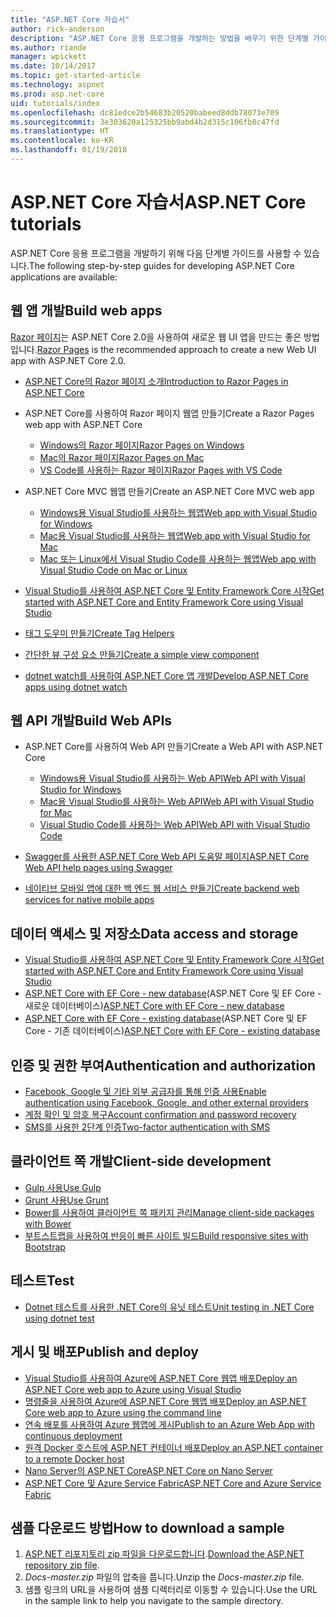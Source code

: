 ```yaml
---
title: "ASP.NET Core 자습서"
author: rick-anderson
description: "ASP.NET Core 응용 프로그램을 개발하는 방법을 배우기 위한 단계별 가이드 목록입니다."
ms.author: riande
manager: wpickett
ms.date: 10/14/2017
ms.topic: get-started-article
ms.technology: aspnet
ms.prod: asp.net-core
uid: tutorials/index
ms.openlocfilehash: dc81edce2b54683b20520babeed8ddb78073e709
ms.sourcegitcommit: 3e303620a125325bb9abd4b2d315c106fb8c47fd
ms.translationtype: HT
ms.contentlocale: ko-KR
ms.lasthandoff: 01/19/2018
---
```

# <a name="aspnet-core-tutorials"></a><span data-ttu-id="3f8c3-103">ASP.NET Core 자습서</span><span class="sxs-lookup"><span data-stu-id="3f8c3-103">ASP.NET Core tutorials</span></span>

<span data-ttu-id="3f8c3-104">ASP.NET Core 응용 프로그램을 개발하기 위해 다음 단계별 가이드를 사용할 수 있습니다.</span><span class="sxs-lookup"><span data-stu-id="3f8c3-104">The following step-by-step guides for developing ASP.NET Core applications are available:</span></span>

## <a name="build-web-apps"></a><span data-ttu-id="3f8c3-105">웹 앱 개발</span><span class="sxs-lookup"><span data-stu-id="3f8c3-105">Build web apps</span></span>

<span data-ttu-id="3f8c3-106">[Razor 페이지](xref:mvc/razor-pages/index)는 ASP.NET Core 2.0을 사용하여 새로운 웹 UI 앱을 만드는 좋은 방법입니다.</span><span class="sxs-lookup"><span data-stu-id="3f8c3-106">[Razor Pages](xref:mvc/razor-pages/index) is the recommended approach to create a new Web UI app with ASP.NET Core 2.0.</span></span>

* [<span data-ttu-id="3f8c3-107">ASP.NET Core의 Razor 페이지 소개</span><span class="sxs-lookup"><span data-stu-id="3f8c3-107">Introduction to Razor Pages in ASP.NET Core</span></span>](xref:mvc/razor-pages/index)
* <span data-ttu-id="3f8c3-108">ASP.NET Core를 사용하여 Razor 페이지 웹앱 만들기</span><span class="sxs-lookup"><span data-stu-id="3f8c3-108">Create a Razor Pages web app with ASP.NET Core</span></span>

   * [<span data-ttu-id="3f8c3-109">Windows의 Razor 페이지</span><span class="sxs-lookup"><span data-stu-id="3f8c3-109">Razor Pages on Windows</span></span>](xref:tutorials/razor-pages/index)
   * [<span data-ttu-id="3f8c3-110">Mac의 Razor 페이지</span><span class="sxs-lookup"><span data-stu-id="3f8c3-110">Razor Pages on Mac</span></span>](xref:tutorials/razor-pages-mac/index)
   * [<span data-ttu-id="3f8c3-111">VS Code를 사용하는 Razor 페이지</span><span class="sxs-lookup"><span data-stu-id="3f8c3-111">Razor Pages with VS Code</span></span>](xref:tutorials/razor-pages-vsc/index)  

* <span data-ttu-id="3f8c3-112">ASP.NET Core MVC 웹앱 만들기</span><span class="sxs-lookup"><span data-stu-id="3f8c3-112">Create an ASP.NET Core MVC web app</span></span>

   * [<span data-ttu-id="3f8c3-113">Windows용 Visual Studio를 사용하는 웹앱</span><span class="sxs-lookup"><span data-stu-id="3f8c3-113">Web app with Visual Studio for Windows</span></span>](first-mvc-app/index.md)
   * [<span data-ttu-id="3f8c3-114">Mac용 Visual Studio를 사용하는 웹앱</span><span class="sxs-lookup"><span data-stu-id="3f8c3-114">Web app with Visual Studio for Mac</span></span>](first-mvc-app-mac/index.md)
   * [<span data-ttu-id="3f8c3-115">Mac 또는 Linux에서 Visual Studio Code를 사용하는 웹앱</span><span class="sxs-lookup"><span data-stu-id="3f8c3-115">Web app with Visual Studio Code on Mac or Linux</span></span>](first-mvc-app-xplat/index.md)

* [<span data-ttu-id="3f8c3-116">Visual Studio를 사용하여 ASP.NET Core 및 Entity Framework Core 시작</span><span class="sxs-lookup"><span data-stu-id="3f8c3-116">Get started with ASP.NET Core and Entity Framework Core using Visual Studio</span></span>](../data/ef-mvc/index.md)
* [<span data-ttu-id="3f8c3-117">태그 도우미 만들기</span><span class="sxs-lookup"><span data-stu-id="3f8c3-117">Create Tag Helpers</span></span>](../mvc/views/tag-helpers/authoring.md)
* [<span data-ttu-id="3f8c3-118">간단한 뷰 구성 요소 만들기</span><span class="sxs-lookup"><span data-stu-id="3f8c3-118">Create a simple view component</span></span>](../mvc/views/view-components.md#walkthrough-creating-a-simple-view-component)
* [<span data-ttu-id="3f8c3-119">dotnet watch를 사용하여 ASP.NET Core 앱 개발</span><span class="sxs-lookup"><span data-stu-id="3f8c3-119">Develop ASP.NET Core apps using dotnet watch</span></span>](dotnet-watch.md)

## <a name="build-web-apis"></a><span data-ttu-id="3f8c3-120">웹 API 개발</span><span class="sxs-lookup"><span data-stu-id="3f8c3-120">Build Web APIs</span></span>
* <span data-ttu-id="3f8c3-121">ASP.NET Core를 사용하여 Web API 만들기</span><span class="sxs-lookup"><span data-stu-id="3f8c3-121">Create a Web API with ASP.NET Core</span></span>

  * [<span data-ttu-id="3f8c3-122">Windows용 Visual Studio를 사용하는 Web API</span><span class="sxs-lookup"><span data-stu-id="3f8c3-122">Web API with Visual Studio for Windows</span></span>](first-web-api.md)
  * [<span data-ttu-id="3f8c3-123">Mac용 Visual Studio를 사용하는 Web API</span><span class="sxs-lookup"><span data-stu-id="3f8c3-123">Web API with Visual Studio for Mac</span></span>](xref:tutorials/first-web-api-mac)
  * [<span data-ttu-id="3f8c3-124">Visual Studio Code를 사용하는 Web API</span><span class="sxs-lookup"><span data-stu-id="3f8c3-124">Web API with Visual Studio Code</span></span>](web-api-vsc.md)
  
* [<span data-ttu-id="3f8c3-125">Swagger를 사용한 ASP.NET Core Web API 도움말 페이지</span><span class="sxs-lookup"><span data-stu-id="3f8c3-125">ASP.NET Core Web API help pages using Swagger</span></span>](web-api-help-pages-using-swagger.md)
* [<span data-ttu-id="3f8c3-126">네이티브 모바일 앱에 대한 백 엔드 웹 서비스 만들기</span><span class="sxs-lookup"><span data-stu-id="3f8c3-126">Create backend web services for native mobile apps</span></span>](../mobile/native-mobile-backend.md)

## <a name="data-access-and-storage"></a><span data-ttu-id="3f8c3-127">데이터 액세스 및 저장소</span><span class="sxs-lookup"><span data-stu-id="3f8c3-127">Data access and storage</span></span>
* [<span data-ttu-id="3f8c3-128">Visual Studio를 사용하여 ASP.NET Core 및 Entity Framework Core 시작</span><span class="sxs-lookup"><span data-stu-id="3f8c3-128">Get started with ASP.NET Core and Entity Framework Core using Visual Studio</span></span>](../data/ef-mvc/index.md)
* <span data-ttu-id="3f8c3-129">[ASP.NET Core with EF Core - new database](https://docs.microsoft.com/ef/core/get-started/aspnetcore/new-db)(ASP.NET Core 및 EF Core - 새로운 데이터베이스)</span><span class="sxs-lookup"><span data-stu-id="3f8c3-129">[ASP.NET Core with EF Core - new database](https://docs.microsoft.com/ef/core/get-started/aspnetcore/new-db)</span></span>
* <span data-ttu-id="3f8c3-130">[ASP.NET Core with EF Core - existing database](https://docs.microsoft.com/ef/core/get-started/aspnetcore/existing-db)(ASP.NET Core 및 EF Core - 기존 데이터베이스)</span><span class="sxs-lookup"><span data-stu-id="3f8c3-130">[ASP.NET Core with EF Core - existing database](https://docs.microsoft.com/ef/core/get-started/aspnetcore/existing-db)</span></span>

## <a name="authentication-and-authorization"></a><span data-ttu-id="3f8c3-131">인증 및 권한 부여</span><span class="sxs-lookup"><span data-stu-id="3f8c3-131">Authentication and authorization</span></span>
* [<span data-ttu-id="3f8c3-132">Facebook, Google 및 기타 외부 공급자를 통해 인증 사용</span><span class="sxs-lookup"><span data-stu-id="3f8c3-132">Enable authentication using Facebook, Google, and other external providers</span></span>](../security/authentication/social/index.md)
* [<span data-ttu-id="3f8c3-133">계정 확인 및 암호 복구</span><span class="sxs-lookup"><span data-stu-id="3f8c3-133">Account confirmation and password recovery</span></span>](../security/authentication/accconfirm.md)
* [<span data-ttu-id="3f8c3-134">SMS를 사용한 2단계 인증</span><span class="sxs-lookup"><span data-stu-id="3f8c3-134">Two-factor authentication with SMS</span></span>](../security/authentication/2fa.md)

## <a name="client-side-development"></a><span data-ttu-id="3f8c3-135">클라이언트 쪽 개발</span><span class="sxs-lookup"><span data-stu-id="3f8c3-135">Client-side development</span></span>
* [<span data-ttu-id="3f8c3-136">Gulp 사용</span><span class="sxs-lookup"><span data-stu-id="3f8c3-136">Use Gulp</span></span>](../client-side/using-gulp.md)
* [<span data-ttu-id="3f8c3-137">Grunt 사용</span><span class="sxs-lookup"><span data-stu-id="3f8c3-137">Use Grunt</span></span>](../client-side/using-grunt.md)
* [<span data-ttu-id="3f8c3-138">Bower를 사용하여 클라이언트 쪽 패키지 관리</span><span class="sxs-lookup"><span data-stu-id="3f8c3-138">Manage client-side packages with Bower</span></span>](../client-side/bower.md)
* [<span data-ttu-id="3f8c3-139">부트스트랩을 사용하여 반응이 빠른 사이트 빌드</span><span class="sxs-lookup"><span data-stu-id="3f8c3-139">Build responsive sites with Bootstrap</span></span>](../client-side/bootstrap.md)

## <a name="test"></a><span data-ttu-id="3f8c3-140">테스트</span><span class="sxs-lookup"><span data-stu-id="3f8c3-140">Test</span></span>
* [<span data-ttu-id="3f8c3-141">Dotnet 테스트를 사용한 .NET Core의 유닛 테스트</span><span class="sxs-lookup"><span data-stu-id="3f8c3-141">Unit testing in .NET Core using dotnet test</span></span>](https://docs.microsoft.com/dotnet/articles/core/testing/unit-testing-with-dotnet-test)

## <a name="publish-and-deploy"></a><span data-ttu-id="3f8c3-142">게시 및 배포</span><span class="sxs-lookup"><span data-stu-id="3f8c3-142">Publish and deploy</span></span>
* [<span data-ttu-id="3f8c3-143">Visual Studio를 사용하여 Azure에 ASP.NET Core 웹앱 배포</span><span class="sxs-lookup"><span data-stu-id="3f8c3-143">Deploy an ASP.NET Core web app to Azure using Visual Studio</span></span>](publish-to-azure-webapp-using-vs.md)
* [<span data-ttu-id="3f8c3-144">명령줄을 사용하여 Azure에 ASP.NET Core 웹앱 배포</span><span class="sxs-lookup"><span data-stu-id="3f8c3-144">Deploy an ASP.NET Core web app to Azure using the command line</span></span>](publish-to-azure-webapp-using-cli.md)
* [<span data-ttu-id="3f8c3-145">연속 배포를 사용하여 Azure 웹앱에 게시</span><span class="sxs-lookup"><span data-stu-id="3f8c3-145">Publish to an Azure Web App with continuous deployment</span></span>](xref:host-and-deploy/azure-apps/azure-continuous-deployment)
* [<span data-ttu-id="3f8c3-146">원격 Docker 호스트에 ASP.NET 컨테이너 배포</span><span class="sxs-lookup"><span data-stu-id="3f8c3-146">Deploy an ASP.NET container to a remote Docker host</span></span>](https://docs.microsoft.com/azure/vs-azure-tools-docker-hosting-web-apps-in-docker)
* [<span data-ttu-id="3f8c3-147">Nano Server의 ASP.NET Core</span><span class="sxs-lookup"><span data-stu-id="3f8c3-147">ASP.NET Core on Nano Server</span></span>](nano-server.md)
* [<span data-ttu-id="3f8c3-148">ASP.NET Core 및 Azure Service Fabric</span><span class="sxs-lookup"><span data-stu-id="3f8c3-148">ASP.NET Core and Azure Service Fabric</span></span>](https://docs.microsoft.com/azure/service-fabric/service-fabric-add-a-web-frontend)

<a name="download"></a> 
## <a name="how-to-download-a-sample"></a><span data-ttu-id="3f8c3-149">샘플 다운로드 방법</span><span class="sxs-lookup"><span data-stu-id="3f8c3-149">How to download a sample</span></span>
1. <span data-ttu-id="3f8c3-150">[ASP.NET 리포지토리 zip 파일을 다운로드합니다](https://codeload.github.com/aspnet/Docs/zip/master).</span><span class="sxs-lookup"><span data-stu-id="3f8c3-150">[Download the ASP.NET repository zip file](https://codeload.github.com/aspnet/Docs/zip/master).</span></span>
1. <span data-ttu-id="3f8c3-151">*Docs-master.zip* 파일의 압축을 풉니다.</span><span class="sxs-lookup"><span data-stu-id="3f8c3-151">Unzip the *Docs-master.zip* file.</span></span>
1. <span data-ttu-id="3f8c3-152">샘플 링크의 URL을 사용하여 샘플 디렉터리로 이동할 수 있습니다.</span><span class="sxs-lookup"><span data-stu-id="3f8c3-152">Use the URL in the sample link to help you navigate to the sample directory.</span></span> 
